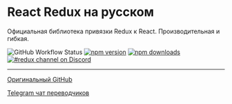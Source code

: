 # React Redux на русском

Официальная библиотека привязки Redux к React.
Производительная и гибкая.

![GitHub Workflow Status](https://img.shields.io/github/workflow/status/reduxjs/react-redux/Tests?style=flat-square) 
[![npm version](https://img.shields.io/npm/v/react-redux.svg?style=flat-square)](https://www.npmjs.com/package/react-redux)
[![npm downloads](https://img.shields.io/npm/dm/react-redux.svg?style=flat-square)](https://www.npmjs.com/package/react-redux)
[![#redux channel on Discord](https://img.shields.io/badge/discord-redux@reactiflux-61DAFB.svg?style=flat-square)](http://www.reactiflux.com)

---
[Оригинальный GitHub](https://github.com/reduxjs/react-redux)

[Telegram чат переводчиков](https://t.me/+E1Kjcjrrip8zZDFi)
